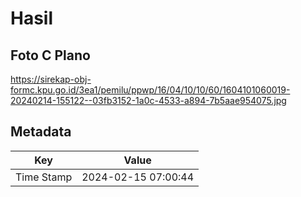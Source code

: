 # Hasil

## Foto C Plano

https://sirekap-obj-formc.kpu.go.id/3ea1/pemilu/ppwp/16/04/10/10/60/1604101060019-20240214-155122--03fb3152-1a0c-4533-a894-7b5aae954075.jpg


## Metadata

| Key        | Value               |
| ---------- | ------------------- |
| Time Stamp | 2024-02-15 07:00:44 |



